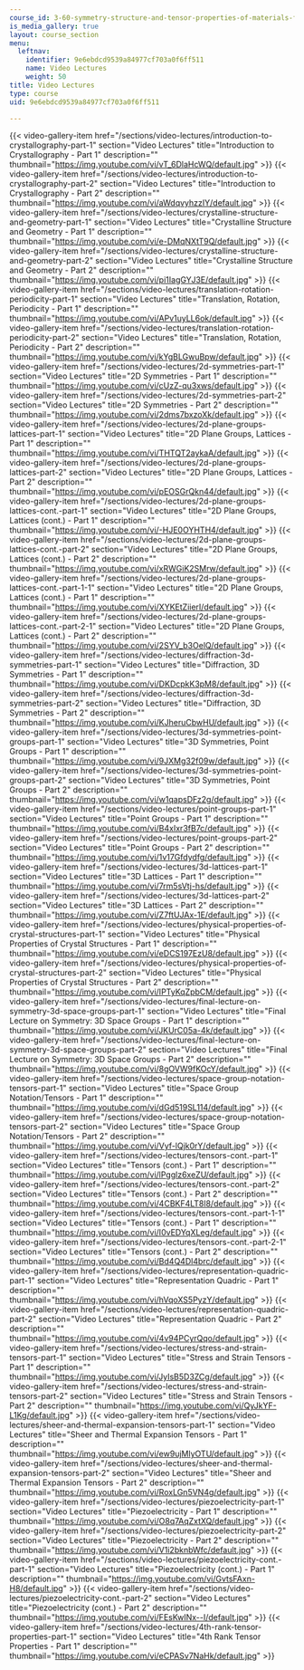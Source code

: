 ```yaml
---
course_id: 3-60-symmetry-structure-and-tensor-properties-of-materials-fall-2005
is_media_gallery: true
layout: course_section
menu:
  leftnav:
    identifier: 9e6ebdcd9539a84977cf703a0f6ff511
    name: Video Lectures
    weight: 50
title: Video Lectures
type: course
uid: 9e6ebdcd9539a84977cf703a0f6ff511

---
```

{{< video-gallery-item href="/sections/video-lectures/introduction-to-crystallography-part-1" section="Video Lectures" title="Introduction to Crystallography - Part 1" description="" thumbnail="https://img.youtube.com/vi/vT_6DlaHcWQ/default.jpg" >}} {{< video-gallery-item href="/sections/video-lectures/introduction-to-crystallography-part-2" section="Video Lectures" title="Introduction to Crystallography - Part 2" description="" thumbnail="https://img.youtube.com/vi/aWdqvyhzzIY/default.jpg" >}} {{< video-gallery-item href="/sections/video-lectures/crystalline-structure-and-geometry-part-1" section="Video Lectures" title="Crystalline Structure and Geometry - Part 1" description="" thumbnail="https://img.youtube.com/vi/e-DMqNXtT9Q/default.jpg" >}} {{< video-gallery-item href="/sections/video-lectures/crystalline-structure-and-geometry-part-2" section="Video Lectures" title="Crystalline Structure and Geometry - Part 2" description="" thumbnail="https://img.youtube.com/vi/pi1IagGYJ3E/default.jpg" >}} {{< video-gallery-item href="/sections/video-lectures/translation-rotation-periodicity-part-1" section="Video Lectures" title="Translation, Rotation, Periodicity - Part 1" description="" thumbnail="https://img.youtube.com/vi/APv1uyLL6ok/default.jpg" >}} {{< video-gallery-item href="/sections/video-lectures/translation-rotation-periodicity-part-2" section="Video Lectures" title="Translation, Rotation, Periodicity - Part 2" description="" thumbnail="https://img.youtube.com/vi/kYgBLGwuBpw/default.jpg" >}} {{< video-gallery-item href="/sections/video-lectures/2d-symmetries-part-1" section="Video Lectures" title="2D Symmetries - Part 1" description="" thumbnail="https://img.youtube.com/vi/cUzZ-qu3xws/default.jpg" >}} {{< video-gallery-item href="/sections/video-lectures/2d-symmetries-part-2" section="Video Lectures" title="2D Symmetries - Part 2" description="" thumbnail="https://img.youtube.com/vi/2dms7bxzoXk/default.jpg" >}} {{< video-gallery-item href="/sections/video-lectures/2d-plane-groups-lattices-part-1" section="Video Lectures" title="2D Plane Groups, Lattices - Part 1" description="" thumbnail="https://img.youtube.com/vi/THTQT2aykaA/default.jpg" >}} {{< video-gallery-item href="/sections/video-lectures/2d-plane-groups-lattices-part-2" section="Video Lectures" title="2D Plane Groups, Lattices - Part 2" description="" thumbnail="https://img.youtube.com/vi/pEOSGrQkn44/default.jpg" >}} {{< video-gallery-item href="/sections/video-lectures/2d-plane-groups-lattices-cont.-part-1" section="Video Lectures" title="2D Plane Groups, Lattices (cont.) - Part 1" description="" thumbnail="https://img.youtube.com/vi/-HJE0OYHTH4/default.jpg" >}} {{< video-gallery-item href="/sections/video-lectures/2d-plane-groups-lattices-cont.-part-2" section="Video Lectures" title="2D Plane Groups, Lattices (cont.) - Part 2" description="" thumbnail="https://img.youtube.com/vi/xRWGiK2SMrw/default.jpg" >}} {{< video-gallery-item href="/sections/video-lectures/2d-plane-groups-lattices-cont.-part-1-1" section="Video Lectures" title="2D Plane Groups, Lattices (cont.) - Part 1" description="" thumbnail="https://img.youtube.com/vi/XYKEtZiierI/default.jpg" >}} {{< video-gallery-item href="/sections/video-lectures/2d-plane-groups-lattices-cont.-part-2-1" section="Video Lectures" title="2D Plane Groups, Lattices (cont.) - Part 2" description="" thumbnail="https://img.youtube.com/vi/2SYV_b3OelQ/default.jpg" >}} {{< video-gallery-item href="/sections/video-lectures/diffraction-3d-symmetries-part-1" section="Video Lectures" title="Diffraction, 3D Symmetries - Part 1" description="" thumbnail="https://img.youtube.com/vi/DKDcpkK3pM8/default.jpg" >}} {{< video-gallery-item href="/sections/video-lectures/diffraction-3d-symmetries-part-2" section="Video Lectures" title="Diffraction, 3D Symmetries - Part 2" description="" thumbnail="https://img.youtube.com/vi/KJheruCbwHU/default.jpg" >}} {{< video-gallery-item href="/sections/video-lectures/3d-symmetries-point-groups-part-1" section="Video Lectures" title="3D Symmetries, Point Groups - Part 1" description="" thumbnail="https://img.youtube.com/vi/9JXMg32f09w/default.jpg" >}} {{< video-gallery-item href="/sections/video-lectures/3d-symmetries-point-groups-part-2" section="Video Lectures" title="3D Symmetries, Point Groups - Part 2" description="" thumbnail="https://img.youtube.com/vi/w1qapsDFz2g/default.jpg" >}} {{< video-gallery-item href="/sections/video-lectures/point-groups-part-1" section="Video Lectures" title="Point Groups - Part 1" description="" thumbnail="https://img.youtube.com/vi/B4xIxr3fB7c/default.jpg" >}} {{< video-gallery-item href="/sections/video-lectures/point-groups-part-2" section="Video Lectures" title="Point Groups - Part 2" description="" thumbnail="https://img.youtube.com/vi/1v17Gfdydfg/default.jpg" >}} {{< video-gallery-item href="/sections/video-lectures/3d-lattices-part-1" section="Video Lectures" title="3D Lattices - Part 1" description="" thumbnail="https://img.youtube.com/vi/7rm5sVtj-hs/default.jpg" >}} {{< video-gallery-item href="/sections/video-lectures/3d-lattices-part-2" section="Video Lectures" title="3D Lattices - Part 2" description="" thumbnail="https://img.youtube.com/vi/Z7ftUJAx-1E/default.jpg" >}} {{< video-gallery-item href="/sections/video-lectures/physical-properties-of-crystal-structures-part-1" section="Video Lectures" title="Physical Properties of Crystal Structures - Part 1" description="" thumbnail="https://img.youtube.com/vi/eDCS197EzU8/default.jpg" >}} {{< video-gallery-item href="/sections/video-lectures/physical-properties-of-crystal-structures-part-2" section="Video Lectures" title="Physical Properties of Crystal Structures - Part 2" description="" thumbnail="https://img.youtube.com/vi/IPTyKqZpbCM/default.jpg" >}} {{< video-gallery-item href="/sections/video-lectures/final-lecture-on-symmetry-3d-space-groups-part-1" section="Video Lectures" title="Final Lecture on Symmetry: 3D Space Groups - Part 1" description="" thumbnail="https://img.youtube.com/vi/JKUrC05a-4k/default.jpg" >}} {{< video-gallery-item href="/sections/video-lectures/final-lecture-on-symmetry-3d-space-groups-part-2" section="Video Lectures" title="Final Lecture on Symmetry: 3D Space Groups - Part 2" description="" thumbnail="https://img.youtube.com/vi/8gOVW9fKOcY/default.jpg" >}} {{< video-gallery-item href="/sections/video-lectures/space-group-notation-tensors-part-1" section="Video Lectures" title="Space Group Notation/Tensors - Part 1" description="" thumbnail="https://img.youtube.com/vi/dGd519SL114/default.jpg" >}} {{< video-gallery-item href="/sections/video-lectures/space-group-notation-tensors-part-2" section="Video Lectures" title="Space Group Notation/Tensors - Part 2" description="" thumbnail="https://img.youtube.com/vi/Vyf-lQjk0rY/default.jpg" >}} {{< video-gallery-item href="/sections/video-lectures/tensors-cont.-part-1" section="Video Lectures" title="Tensors (cont.) - Part 1" description="" thumbnail="https://img.youtube.com/vi/lPgglz6xeZU/default.jpg" >}} {{< video-gallery-item href="/sections/video-lectures/tensors-cont.-part-2" section="Video Lectures" title="Tensors (cont.) - Part 2" description="" thumbnail="https://img.youtube.com/vi/4CBKF4LT8l8/default.jpg" >}} {{< video-gallery-item href="/sections/video-lectures/tensors-cont.-part-1-1" section="Video Lectures" title="Tensors (cont.) - Part 1" description="" thumbnail="https://img.youtube.com/vi/I0vEDYqXLeg/default.jpg" >}} {{< video-gallery-item href="/sections/video-lectures/tensors-cont.-part-2-1" section="Video Lectures" title="Tensors (cont.) - Part 2" description="" thumbnail="https://img.youtube.com/vi/Bd4Q4Dl4brc/default.jpg" >}} {{< video-gallery-item href="/sections/video-lectures/representation-quadric-part-1" section="Video Lectures" title="Representation Quadric - Part 1" description="" thumbnail="https://img.youtube.com/vi/hVqoXS5PyzY/default.jpg" >}} {{< video-gallery-item href="/sections/video-lectures/representation-quadric-part-2" section="Video Lectures" title="Representation Quadric - Part 2" description="" thumbnail="https://img.youtube.com/vi/4v94PCyrQqo/default.jpg" >}} {{< video-gallery-item href="/sections/video-lectures/stress-and-strain-tensors-part-1" section="Video Lectures" title="Stress and Strain Tensors - Part 1" description="" thumbnail="https://img.youtube.com/vi/JyIsB5D3ZCg/default.jpg" >}} {{< video-gallery-item href="/sections/video-lectures/stress-and-strain-tensors-part-2" section="Video Lectures" title="Stress and Strain Tensors - Part 2" description="" thumbnail="https://img.youtube.com/vi/QyJkYF-L1Kg/default.jpg" >}} {{< video-gallery-item href="/sections/video-lectures/sheer-and-thermal-expansion-tensors-part-1" section="Video Lectures" title="Sheer and Thermal Expansion Tensors - Part 1" description="" thumbnail="https://img.youtube.com/vi/ew9ujMlyOTU/default.jpg" >}} {{< video-gallery-item href="/sections/video-lectures/sheer-and-thermal-expansion-tensors-part-2" section="Video Lectures" title="Sheer and Thermal Expansion Tensors - Part 2" description="" thumbnail="https://img.youtube.com/vi/RoxLGn5VN4g/default.jpg" >}} {{< video-gallery-item href="/sections/video-lectures/piezoelectricity-part-1" section="Video Lectures" title="Piezoelectricity - Part 1" description="" thumbnail="https://img.youtube.com/vi/O8q7AqZxtXQ/default.jpg" >}} {{< video-gallery-item href="/sections/video-lectures/piezoelectricity-part-2" section="Video Lectures" title="Piezoelectricity - Part 2" description="" thumbnail="https://img.youtube.com/vi/V1i2bknbWfc/default.jpg" >}} {{< video-gallery-item href="/sections/video-lectures/piezoelectricity-cont.-part-1" section="Video Lectures" title="Piezoelectricity (cont.) - Part 1" description="" thumbnail="https://img.youtube.com/vi/GvtsFAxn-H8/default.jpg" >}} {{< video-gallery-item href="/sections/video-lectures/piezoelectricity-cont.-part-2" section="Video Lectures" title="Piezoelectricity (cont.) - Part 2" description="" thumbnail="https://img.youtube.com/vi/FEsKwINx--I/default.jpg" >}} {{< video-gallery-item href="/sections/video-lectures/4th-rank-tensor-properties-part-1" section="Video Lectures" title="4th Rank Tensor Properties - Part 1" description="" thumbnail="https://img.youtube.com/vi/eCPASv7NaHk/default.jpg" >}}
